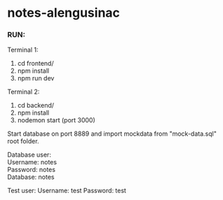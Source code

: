 # notes-alengusinac

### RUN:

Terminal 1:
1. cd frontend/
2. npm install
3. npm run dev

Terminal 2:
1. cd backend/
2. npm install
3. nodemon start (port 3000)

Start database on port 8889 and import mockdata from "mock-data.sql" root folder.

Database user:
<br>
Username: notes
<br>
Password: notes
<br>
Database: notes

Test user:
Username: test
Password: test

